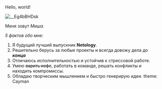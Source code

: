 Hello, world!

![__Eg4bBHDsk](https://user-images.githubusercontent.com/125484580/219708793-670df77a-234a-42fb-8c54-76152138ba90.jpg)

Меня зовут _Миша_.

_5 фактов обо мне:_
1. Я будущий лучший выпускник **Netology**. 
2. Решительно берусь за любые проекты и всегда довожу дела до ***конца***
3. Отличаюсь исполнительностью и устойчив к стрессовой работе. 
4. Умею ~~варить кофе~~, работать в команде, решать конфликты и находить компромиссы. 
5. Обладаю творческим мышлением и быстро генерирую идеи.
theme: Cayman